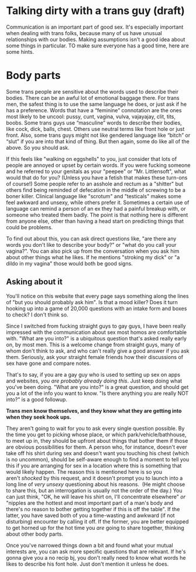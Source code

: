 # Talking dirty with a trans guy (draft)

Communication is an important part of good sex. It's especially important when dealing with trans folks, because many of us have unusual relationships with our bodies. Making assumptions isn't a good idea about some things in particular. TO make sure everyone has a good time, here are some hints.

# Body parts

Some trans people are sensitive about the words used to describe their bodies. There can be an awful lot of emotional baggage there. For trans men, the safest thing is to use the same language he does, or just ask if he has a preference. Words that have a “feminine” connotation are the ones most likely to be uncool: pussy, cunt, vagina, vulva, vajayajay, clit, tits, boobs. Some trans guys use “masculine” words to describe their bodies, like cock, dick, balls, chest. Others use neutral terms like front hole or just front. Also, some trans guys might not like gendered language like “bitch” or “slut” if you are into that kind of thing. But then again, some do like all of the above. So you should ask.

If this feels like "walking on eggshells" to you, just consider that lots of people are annoyed or upset by certain words. If you were fucking someone and he referred to your genitals as your "peepee" or "Mr. Littlensoft", what would that do for you? (Unless you have a fetish that makes these turn-ons of course!) Some people refer to an asshole and rectum as a "shitter" but others find being reminded of defecation in the middle of screwing to be a boner killer. Clinical language like "scrotum" and "testicals" makes some feel awkward and unsexy, while others prefer it. Sometimes a certain use of language can remind a person of an ex they had a painful breakup with, or someone who treated them badly. The point is that nothing here is different from anyone else, other than having a head start on predicting things that could be problems.

To find out about this, you can ask direct questions like, "are there any words you don't like to describe your body?" or "what do you call your vagina?". You can also pick up from the conversation when you ask him about other things what he likes. If he mentions "stroking my dick" or "a dildo in my vagina" those would both be good signs.

## Asking about it

You'll notice on this website that every page says something along the lines of "but you should probably ask him". Is that a mood killer? Does it turn hooking up into a game of 20,000 questions with an intake form and boxes to check? I don't think so.

Since I switched from fucking straight guys to gay guys, I have been really impressed with the communication about sex most homos are comfortable with. "What are you into?" is a ubiquitous question that's asked really early on, by most men. This is a welcome change from straight guys, many of whom don't think to ask, and who can't really give a good answer if you ask them. Seriously, ask your straight female friends how their discussions of sex have gone and compare notes.

That's to say, if you are a gay guy who is used to setting up sex on apps and websites, _you are probably already doing this_. Just keep doing what you've been doing. "What are you into?" is a great question, and should get you a lot of the info you want to know. "Is there anything you are really NOT into?" is a good followup.

**Trans men know themselves, and they know what they are getting into when they seek hook ups.**

They aren't going to wait for you to ask every single question possible. By the time you get to picking whose place, or which park/vehicle/bathhouse, to meet up in, they should be upfront about things that bother them if those are obvious possibilities for them. A person who, for instance, doesn't ever take off his shirt during sex and doesn't want you touching his chest (which is no uncommon), should be self-aware enough to find a moment to tell you this if you are arranging for sex in a location where this is something that would likely happen. The reason this is mentioned here is so you aren't _shocked_ by this request, and it doesn't prompt you to launch into a long line of _very unsexy_ questioning about his reasons.  (He might choose to share this, but an interrogation is usually not the order of the day.) You can just think, "OK, he will leave his shirt on, I'll concentrate elsewhere" _or_ "nipples are the hottest and most important part of a man's body and there's no reason to bother getting together if this is off the table". If the latter, you have saved both of you a time-wasting and awkward (if not disturbing) encounter by calling it off. If the former, you are better equipped to get horned up for the hot time you _are_ going to share together, thinking about other body parts.

Once you've narrowed things down a bit and found what your mutual interests are, you can ask more specific questions that are relevant. If he's gonna give you a no recip bj, you don't really need to know what words he likes to describe his font hole. Just don't mention it unless he does.
